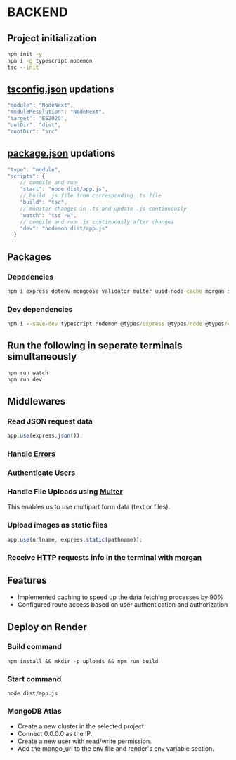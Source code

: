 # BACKEND

## Project initialization

```cmd
npm init -y
npm i -g typescript nodemon
tsc --init
```

## [tsconfig.json](./tsconfig.json) updations

```typescript
"module": "NodeNext",
"moduleResolution": "NodeNext",
"target": "ES2020",
"outDir": "dist",
"rootDir": "src"
```

## [package.json](./package.json) updations

```typescript
"type": "module",
"scripts": {
    // compile and run
    "start": "node dist/app.js",
    // build .js file from corresponding .ts file
    "build": "tsc",
    // monitor changes in .ts and update .js continuously
    "watch": "tsc -w",
    // compile and run .js continuously after changes
    "dev": "nodemon dist/app.js"
  }
```

## Packages

### Depedencies

```cmd
npm i express dotenv mongoose validator multer uuid node-cache morgan stripe cors
```

### Dev dependencies

```cmd
npm i --save-dev typescript nodemon @types/express @types/node @types/validator @types/multer @types/uuid @faker-js/faker @types/morgan @types/cors
```

## Run the following in seperate terminals simultaneously

```cmd
npm run watch
npm run dev
```

## Middlewares

### Read JSON request data

```typescript
app.use(express.json());
```

### Handle [Errors](./src/middlewares/error.ts)

### [Authenticate](./src//middlewares/auth.ts) Users

### Handle File Uploads using [Multer](./src/middlewares/multer.ts)

This enables us to use multipart form data (text or files).

### Upload images as static files

```typescript
app.use(urlname, express.static(pathname));
```

### Receive HTTP requests info in the terminal with [morgan](https://www.npmjs.com/package/morgan)

## Features

- Implemented caching to speed up the data fetching processes by 90%
- Configured route access based on user authentication and authorization

## Deploy on Render

### Build command

```terminal
npm install && mkdir -p uploads && npm run build
```

### Start command

```terminal
node dist/app.js
```

### MongoDB Atlas

- Create a new cluster in the selected project.
- Connect 0.0.0.0 as the IP.
- Create a new user with read/write permission.
- Add the mongo_uri to the env file and render's env variable section.


